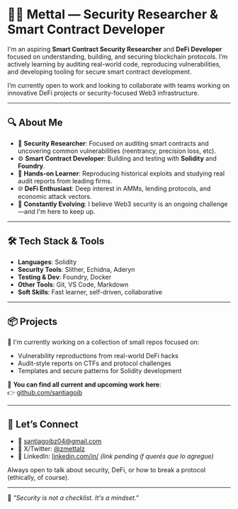 # 👨‍💻 Mettal — Security Researcher & Smart Contract Developer

I'm an aspiring **Smart Contract Security Researcher** and **DeFi Developer** focused on understanding, building, and securing blockchain protocols. I’m actively learning by auditing real-world code, reproducing vulnerabilities, and developing tooling for secure smart contract development.

I’m currently open to work and looking to collaborate with teams working on innovative DeFi projects or security-focused Web3 infrastructure.

---

## 🔍 About Me

- 🔐 **Security Researcher**: Focused on auditing smart contracts and uncovering common vulnerabilities (reentrancy, precision loss, etc).
- ⚙️ **Smart Contract Developer**: Building and testing with **Solidity** and **Foundry**.
- 🔬 **Hands-on Learner**: Reproducing historical exploits and studying real audit reports from leading firms.
- 🌐 **DeFi Enthusiast**: Deep interest in AMMs, lending protocols, and economic attack vectors.
- 🧠 **Constantly Evolving**: I believe Web3 security is an ongoing challenge—and I'm here to keep up.

---

## 🛠️ Tech Stack & Tools

- **Languages**: Solidity  
- **Security Tools**: Slither, Echidna, Aderyn  
- **Testing & Dev**: Foundry, Docker  
- **Other Tools**: Git, VS Code, Markdown  
- **Soft Skills**: Fast learner, self-driven, collaborative

---

## 📦 Projects

🚧 I'm currently working on a collection of small repos focused on:

- Vulnerability reproductions from real-world DeFi hacks  
- Audit-style reports on CTFs and protocol challenges  
- Templates and secure patterns for Solidity development  

📁 **You can find all current and upcoming work here**:  
👉 [github.com/santiagoib](https://github.com/santiagoib)

---

## 🤝 Let’s Connect

- 📧 santiagoibz04@gmail.com  
- 🧠 X/Twitter: [@zmettalz](https://twitter.com/zmettalz)  
- 🔗 LinkedIn: [linkedin.com/in/](https://linkedin.com/in/) _(link pending if querés que lo agregue)_

Always open to talk about security, DeFi, or how to break a protocol (ethically, of course).

---

🚀 _"Security is not a checklist. It's a mindset."_  

